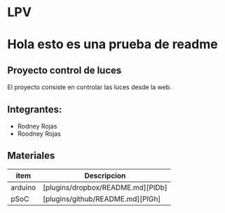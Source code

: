 # LPV
# Hola esto es una prueba de readme
## Proyecto control de luces 
El proyecto consiste en controlar las luces desde la web.

## Integrantes:
- Rodney Rojas 
- Roodney Rojas 

## Materiales 

| item | Descripcion  |
| ------ | ------ |
| arduino | [plugins/dropbox/README.md][PlDb] |
| pSoC | [plugins/github/README.md][PlGh] |